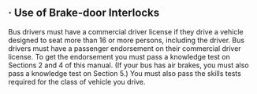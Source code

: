 ## · Use of Brake-door Interlocks
Bus drivers must have a commercial driver license if they drive a vehicle designed to seat more than 16 or more persons, including the driver.
Bus drivers must have a passenger endorsement on their commercial driver license. To get the endorsement you must pass a knowledge test on Sections 2 and 4 of this manual. (If your bus has air brakes, you must also pass a knowledge test on Section 5.) You must also pass the skills tests required for the class of vehicle you drive.